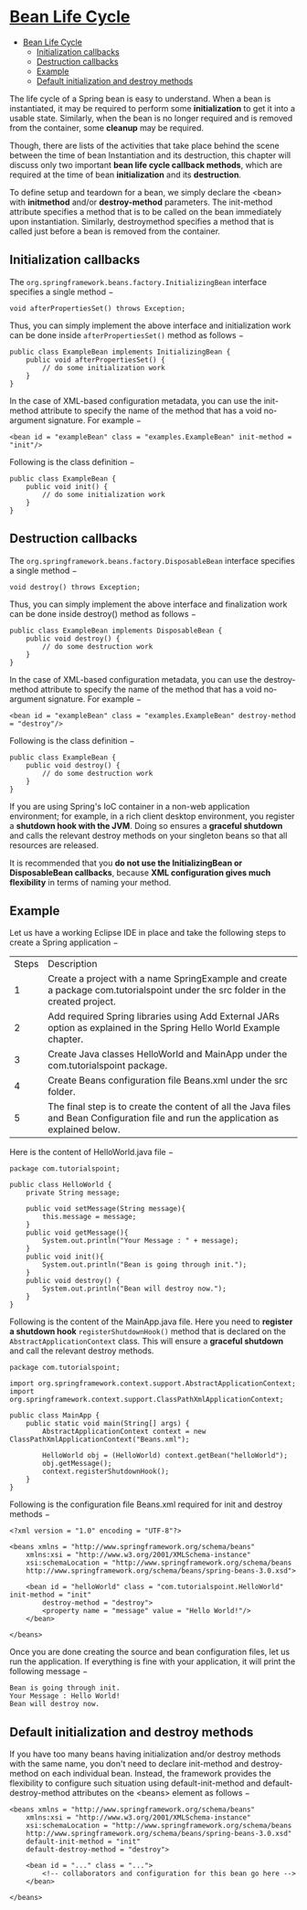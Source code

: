 # [Bean Life Cycle](https://www.tutorialspoint.com/spring/spring_bean_life_cycle.htm)

- [Bean Life Cycle](#bean-life-cycle)
  - [Initialization callbacks](#initialization-callbacks)
  - [Destruction callbacks](#destruction-callbacks)
  - [Example](#example)
  - [Default initialization and destroy methods](#default-initialization-and-destroy-methods)

The life cycle of a Spring bean is easy to understand. When a bean is instantiated, it may be required to perform some **initialization** to get it into a usable state. Similarly, when the bean is no longer required and is removed from the container, some **cleanup** may be required.

Though, there are lists of the activities that take place behind the scene between the time of bean Instantiation and its destruction, this chapter will discuss only two important **bean life cycle callback methods**, which are required at the time of bean **initialization** and its **destruction**.

To define setup and teardown for a bean, we simply declare the \<bean\> with **initmethod** and/or **destroy-method** parameters. The init-method attribute specifies a method that is to be called on the bean immediately upon instantiation. Similarly, destroymethod specifies a method that is called just before a bean is removed from the container.

## Initialization callbacks

The `org.springframework.beans.factory.InitializingBean` interface specifies a single method −

    void afterPropertiesSet() throws Exception;

Thus, you can simply implement the above interface and initialization work can be done inside `afterPropertiesSet()` method as follows −

    public class ExampleBean implements InitializingBean {
        public void afterPropertiesSet() {
            // do some initialization work
        }
    }

In the case of XML-based configuration metadata, you can use the init-method attribute to specify the name of the method that has a void no-argument signature. For example −

    <bean id = "exampleBean" class = "examples.ExampleBean" init-method = "init"/>

Following is the class definition −

    public class ExampleBean {
        public void init() {
            // do some initialization work
        }
    }

## Destruction callbacks

The `org.springframework.beans.factory.DisposableBean` interface specifies a single method −

    void destroy() throws Exception;

Thus, you can simply implement the above interface and finalization work can be done inside destroy() method as follows −

    public class ExampleBean implements DisposableBean {
        public void destroy() {
            // do some destruction work
        }
    }

In the case of XML-based configuration metadata, you can use the destroy-method attribute to specify the name of the method that has a void no-argument signature. For example −

    <bean id = "exampleBean" class = "examples.ExampleBean" destroy-method = "destroy"/>

Following is the class definition −

    public class ExampleBean {
        public void destroy() {
            // do some destruction work
        }
    }

If you are using Spring's IoC container in a non-web application environment; for example, in a rich client desktop environment, you register a **shutdown hook with the JVM**. Doing so ensures a **graceful shutdown** and calls the relevant destroy methods on your singleton beans so that all resources are released.

It is recommended that you **do not use the InitializingBean or DisposableBean callbacks**, because **XML configuration gives much flexibility** in terms of naming your method.

## Example

Let us have a working Eclipse IDE in place and take the following steps to create a Spring application −

|||
|-|-|
|Steps|Description|
|1|Create a project with a name SpringExample and create a package com.tutorialspoint under the src folder in the created project.|
|2|Add required Spring libraries using Add External JARs option as explained in the Spring Hello World Example chapter.|
|3|Create Java classes HelloWorld and MainApp under the com.tutorialspoint package.|
|4|Create Beans configuration file Beans.xml under the src folder.|
|5|The final step is to create the content of all the Java files and Bean Configuration file and run the application as explained below.|

Here is the content of HelloWorld.java file −

    package com.tutorialspoint;

    public class HelloWorld {
        private String message;

        public void setMessage(String message){
            this.message = message;
        }
        public void getMessage(){
            System.out.println("Your Message : " + message);
        }
        public void init(){
            System.out.println("Bean is going through init.");
        }
        public void destroy() {
            System.out.println("Bean will destroy now.");
        }
    }

Following is the content of the MainApp.java file. Here you need to **register a shutdown hook** `registerShutdownHook()` method that is declared on the `AbstractApplicationContext` class. This will ensure a **graceful shutdown** and call the relevant destroy methods.

    package com.tutorialspoint;

    import org.springframework.context.support.AbstractApplicationContext;
    import org.springframework.context.support.ClassPathXmlApplicationContext;

    public class MainApp {
        public static void main(String[] args) {
            AbstractApplicationContext context = new ClassPathXmlApplicationContext("Beans.xml");

            HelloWorld obj = (HelloWorld) context.getBean("helloWorld");
            obj.getMessage();
            context.registerShutdownHook();
        }
    }

Following is the configuration file Beans.xml required for init and destroy methods −

    <?xml version = "1.0" encoding = "UTF-8"?>

    <beans xmlns = "http://www.springframework.org/schema/beans"
        xmlns:xsi = "http://www.w3.org/2001/XMLSchema-instance"
        xsi:schemaLocation = "http://www.springframework.org/schema/beans
        http://www.springframework.org/schema/beans/spring-beans-3.0.xsd">

        <bean id = "helloWorld" class = "com.tutorialspoint.HelloWorld" init-method = "init" 
            destroy-method = "destroy">
            <property name = "message" value = "Hello World!"/>
        </bean>

    </beans>

Once you are done creating the source and bean configuration files, let us run the application. If everything is fine with your application, it will print the following message −

    Bean is going through init.
    Your Message : Hello World!
    Bean will destroy now.

## Default initialization and destroy methods

If you have too many beans having initialization and/or destroy methods with the same name, you don't need to declare init-method and destroy-method on each individual bean. Instead, the framework provides the flexibility to configure such situation using default-init-method and default-destroy-method attributes on the \<beans\> element as follows −

    <beans xmlns = "http://www.springframework.org/schema/beans"
        xmlns:xsi = "http://www.w3.org/2001/XMLSchema-instance"
        xsi:schemaLocation = "http://www.springframework.org/schema/beans
        http://www.springframework.org/schema/beans/spring-beans-3.0.xsd"
        default-init-method = "init" 
        default-destroy-method = "destroy">

        <bean id = "..." class = "...">
            <!-- collaborators and configuration for this bean go here -->
        </bean>
    
    </beans>
